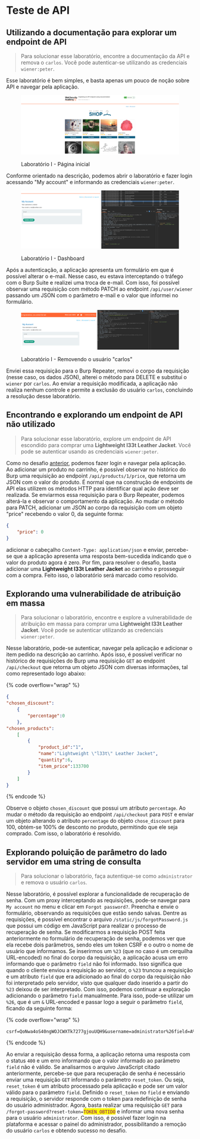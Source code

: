 # Teste de API

## Utilizando a documentação para explorar um endpoint de API

> Para solucionar esse laboratório, encontre a documentação da API e remova o `carlos`. Você pode autenticar-se utilizando as credenciais `wiener:peter`.

Esse laboratório é bem simples, e basta apenas um pouco de noção sobre API e navegar pela aplicação.

<figure><img src="../../.gitbook/assets/ctfwsaapi_testinglab_Iindex.png" alt=""><figcaption><p>Laboratório I - Página inicial</p></figcaption></figure>

Conforme orientado na descrição, podemos abrir o laboratório e fazer login acessando "My account" e informando as credenciais `wiener:peter`.

<figure><img src="../../.gitbook/assets/ctfwsaapi_testinglab_Idashboard.png" alt=""><figcaption><p>Laboratório I - Dashboard</p></figcaption></figure>

Após a autenticação, a aplicação apresenta um formulário em que é possível alterar o e-mail. Nesse caso, eu estava interceptando o tráfego com o Burp Suite e realizei uma troca de e-mail. Com isso, foi possível observar uma requisição com método PATCH ao endpoint `/api/user/wiener` passando um JSON com o parâmetro e-mail e o valor que informei no formulário.

<figure><img src="../../.gitbook/assets/ctfwsaapi_testinglab_Idelete_endpoint.png" alt=""><figcaption><p>Laboratório I - Removendo o usuário "carlos"</p></figcaption></figure>

Enviei essa requisição para o Burp Repeater, removi o corpo da requisição (nesse caso, os dados JSON), alterei o método para DELETE e substituí o `wiener` por `carlos`. Ao enviar a requisição modificada, a aplicação não realiza nenhum controle e permite a exclusão do usuário `carlos`, concluindo a resolução desse laboratório.

## Encontrando e explorando um endpoint de API não utilizado

> Para solucionar esse laboratório, explore um endpoint de API escondido para comprar uma **Lightweight l33t Leather Jacket**. Você pode se autenticar usando as credenciais `wiener:peter`.

Como no desafio [anterior](api-testing.md#utilizando-a-documentacao-para-explorar-um-endpoint-de-api), podemos fazer login e navegar pela aplicação. Ao adicionar um produto no carrinho, é possível observar no histórico do Burp uma requisição ao endpoint `/api/products/1/price`, que retorna um JSON com o valor do produto. É normal que na construção de endpoints de API elas utilizem os métodos HTTP para identificar qual ação deve ser realizada.  Se enviarmos essa requisição para o Burp Repeater, podemos alterá-la e observar o comportamento da aplicação. Ao mudar o método para PATCH, adicionar um JSON ao corpo da requisição com um objeto "price" recebendo o valor 0, da seguinte forma:

```json
{
    "price": 0
}
```

adicionar o cabeçalho `Content-Type: application/json` e enviar, percebe-se que a aplicação apresenta uma resposta bem-sucedida indicando que o valor do produto agora é zero. Por fim, para resolver o desafio, basta adicionar uma **Lightweight l33t Leather Jacket** ao carrinho e prosseguir com a compra. Feito isso, o laboratório será marcado como resolvido.

## Explorando uma vulnerabilidade de atribuição em massa

> Para solucionar o laboratório, encontre e explore a vulnerabilidade de atribuição em massa para comprar uma **Lightweight l33t Leather Jacket**. Você pode se autenticar utilizando as credenciais `wiener:peter`.

Nesse laboratório, pode-se autenticar, navegar pela aplicação e adicionar o item pedido na descrição ao carrinho. Após isso, é possível verificar no histórico de requisições do Burp uma requisição `GET` ao endpoint `/api/checkout` que retorna um objeto JSON com diversas informações, tal como representado logo abaixo:

{% code overflow="wrap" %}
```json
{
"chosen_discount":
    {
        "percentage":0
    },
"chosen_products":
    [
        {
            "product_id":"1",
            "name":"Lightweight \"l33t\" Leather Jacket",
            "quantity":6,
            "item_price":133700
        }
    ]
}
```
{% endcode %}

Observe o objeto `chosen_discount` que possui um atributo `percentage`. Ao mudar o método da requisição ao endpoint `/api/checkout` para `POST` e enviar um objeto alterando o atributo `percentage` do objeto `chose_discount` para 100, obtém-se 100% de desconto no produto, permitindo que ele seja comprado. Com isso, o laboratório é resolvido.

## Explorando poluição de parâmetro do lado servidor em uma string de consulta

> Para solucionar o laboratório, faça autentique-se como `administrator` e remova o usuário `carlos`.

Nesse laboratório, é possível explorar a funcionalidade de recuperação de senha. Com um proxy interceptando as requisições, pode-se navegar para `My account` no menu e clicar em `Forgot password?`. Preencha e envie o formulário, observando as requisições que estão sendo salvas. Dentre as requisições, é possível encontrar o arquivo `/static/js/forgotPassword.js` que possui um código em JavaScript para realizar o processo de recuperação de senha. Se modificarmos a requisição POST feita anteriormente no formulário de recuperação de senha, podemos ver que ela recebe dois parâmetros, sendo eles um token CSRF e o outro o nome de usuário que informamos. Se inserirmos um `%23` (que no caso é um cerquilha URL-encoded) no final do corpo da requisição, a aplicação acusa um erro informando que o parâmetro `field` não foi informado. Isso significa que quando o cliente enviou a requisição ao servidor, o `%23` truncou a requisição e um atributo `field` que era adicionado ao final do corpo da requisição não foi interpretado pelo servidor, visto que qualquer dado inserido a partir do `%23` deixou de ser interpretado. Com isso, podemos continuar a exploração adicionando o parâmetro `field` manualmente. Para isso, pode-se utilizar um `%26`, que é um `&` URL-encoded e passar logo a seguir o parâmetro `field`, ficando da seguinte forma:

{% code overflow="wrap" %}
```http
csrf=QoNwa4oS40ngWOJCWXTk7277gjouUQH9&username=administrator%26field=A%23
```
{% endcode %}

Ao enviar a requisição dessa forma, a aplicação retorna uma resposta com o status `400` e um erro informando que o valor informado ao parâmetro `field` não é válido. Se analisarmos o arquivo JavaScript citado anteriormente, percebe-se que para recuperação de senha é necessário enviar uma requisição `GET` informando o parâmetro `reset_token`. Ou seja, `reset_token` é um atributo processado pela aplicação e pode ser um valor válido para o parâmetro `field`. Definido o `reset_token` no `field` e enviando a requisição, o servidor responde com o token para redefinição de senha do usuário administrador. Agora, basta realizar uma requisição `GET` para `/forgot-password?reset-token=`<mark style="color:purple;">`TOKEN_OBTIDO`</mark> e informar uma nova senha para o usuário `administrator`. Com isso, é possível fazer login na plataforma e acessar o painel do administrador, possibilitando a remoção do usuário `carlos` e obtendo sucesso no desafio.

